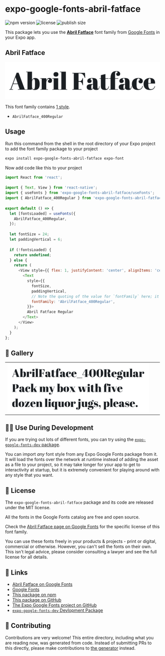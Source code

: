 # expo-google-fonts-abril-fatface

![npm version](https://flat.badgen.net/npm/v/expo-google-fonts-abril-fatface)
![license](https://flat.badgen.net/github/license/expo/google-fonts)
![publish size](https://flat.badgen.net/packagephobia/install/expo-google-fonts-abril-fatface)

This package lets you use the [**Abril Fatface**](https://fonts.google.com/specimen/Abril+Fatface) font family from [Google Fonts](https://fonts.google.com/) in your Expo app.

## Abril Fatface

![Abril Fatface](./font-family.png)

This font family contains [1 style](#-gallery).

- `AbrilFatface_400Regular`

## Usage

Run this command from the shell in the root directory of your Expo project to add the font family package to your project
```sh
expo install expo-google-fonts-abril-fatface expo-font
```

Now add code like this to your project
```js
import React from 'react';

import { Text, View } from 'react-native';
import { useFonts } from 'expo-google-fonts-abril-fatface/useFonts';
import { AbrilFatface_400Regular } from 'expo-google-fonts-abril-fatface/400Regular';

export default () => {
  let [fontsLoaded] = useFonts({
    AbrilFatface_400Regular,
  });

  let fontSize = 24;
  let paddingVertical = 6;

  if (!fontsLoaded) {
    return undefined;
  } else {
    return (
      <View style={{ flex: 1, justifyContent: 'center', alignItems: 'center' }}>
        <Text
          style={{
            fontSize,
            paddingVertical,
            // Note the quoting of the value for `fontFamily` here; it expects a string!
            fontFamily: 'AbrilFatface_400Regular',
          }}>
          Abril Fatface Regular
        </Text>
      </View>
    );
  }
};

```

## 🔡 Gallery


||||
|-|-|-|
|![AbrilFatface_400Regular](.//400Regular/AbrilFatface_400Regular.ttf.png)||||


## 👩‍💻 Use During Development

If you are trying out lots of different fonts, you can try using the [`expo-google-fonts-dev` package](https://github.com/freeboub/google-fonts/tree/master/font-packages/dev#readme).

You can import *any* font style from any Expo Google Fonts package from it. It will load the fonts
over the network at runtime instead of adding the asset as a file to your project, so it may take longer
for your app to get to interactivity at startup, but it is extremely convenient
for playing around with any style that you want.

## 📖 License

The `expo-google-fonts-abril-fatface` package and its code are released under the MIT license.

All the fonts in the Google Fonts catalog are free and open source.

Check the [Abril Fatface page on Google Fonts](https://fonts.google.com/specimen/Abril+Fatface) for the specific license of this font family.

You can use these fonts freely in your products & projects - print or digital, commercial or otherwise. However, you can't sell the fonts on their own. This isn't legal advice, please consider consulting a lawyer and see the full license for all details.

## 🔗 Links

- [Abril Fatface on Google Fonts](https://fonts.google.com/specimen/Abril+Fatface)
- [Google Fonts](https://fonts.google.com/)
- [This package on npm](https://www.npmjs.com/package/expo-google-fonts-abril-fatface)
- [This package on GitHub](https://github.com/freeboub/google-fonts/tree/master/font-packages/abril-fatface)
- [The Expo Google Fonts project on GitHub](https://github.com/freeboub/google-fonts)
- [`expo-google-fonts-dev` Devlopment Package](https://github.com/freeboub/google-fonts/tree/master/font-packages/dev)

## 🤝 Contributing

Contributions are very welcome! This entire directory, including what you are reading now, was generated from code. Instead of submitting PRs to this directly, please make contributions to [the generator](https://github.com/freeboub/google-fonts/tree/master/packages/generator) instead.
